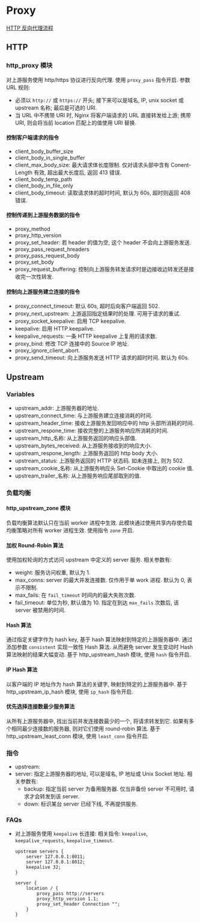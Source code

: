 # Proxy

[HTTP 反向代理流程](https://files-kyo.oss-cn-hongkong.aliyuncs.com/Fvvj3j83vwW4MTs87xHg2SEm9m6U.png)

## HTTP
### http_proxy 模块
对上游服务使用 http/https 协议进行反向代理.
使用 `proxy_pass` 指令开启.
参数 URL 规则:
* 必须以 `http://` 或 `https://` 开头; 接下来可以是域名, IP, unix socket 或 upstream 名称; 最后是可选的 URI.
* 当 URL 中不携带 URI 时, Nginx 将客户端请求的 URL 直接转发给上游; 携带 URI, 则会将当前 location 匹配上的值使用 URI 替换.


#### 控制客户端请求的指令
* client_body_buffer_size
* client_body_in_single_buffer
* client_max_body_size: 最大请求体长度限制. 仅对请求头部中含有 Conent-Length 有效, 超出最大长度后, 返回 413 错误.
* client_body_temp_path
* client_body_in_file_only
* client_body_timeout: 读取请求体的超时时间, 默认为 60s, 超时则返回 408 错误.


#### 控制传递到上游服务数据的指令
* proxy_method
* proxy_http_version
* proxy_set_header: 若 header 的值为空, 这个 header 不会向上游服务发送.
* proxy_pass_request_hreaders
* proxy_pass_request_body
* proxy_set_body
* proxy_request_buffering: 控制向上游服务转发请求时是边接收边转发还是接收完一次性转发.

#### 控制向上游服务建立连接的指令
* proxy_connect_timeout: 默认 60s, 超时后向客户端返回 502.
* proxy_next_upstream: 上游返回指定结果时的处理. 可用于请求的重试.
* proxy_socket_keepalive: 启用 TCP keepalive.
* keepalive: 启用 HTTP keepalive.
* keepalive_requests: 一条 HTTP keepalive 上复用的请求数.
* proxy_bind: 修改 TCP 连接中的 Source IP 地址.
* proxy_ignore_client_abort.
* proxy_send_timeout: 向上游服务发送 HTTP 请求的超时时间. 默认为 60s.

## Upstream
### Variables
 * upstream_addr: 上游服务器的地址.
 * upstream_connect_time: 与上游服务建立连接消耗的时间.
 * upstream_header_time: 接收上游服务发回响应中的 http 头部所消耗的时间.
 * upstream_respone_time: 接收完整的上游服务响应所消耗的时间.
 * upstream_http_名称: 从上游服务返回的响应头部值.
 * upstream_bytes_received: 从上游服务接收到的响应大小.
 * upstream_respone_length: 上游服务返回的 http body 大小.
 * upstream_status: 上游服务返回的 HTTP 状态码. 如未连接上, 则为 502.
 * upstream_cookie_名称: 从上游服务响应头 Set-Cookie 中取出的 cookie 值.
 * upstream_trailer_名称: 从上游服务响应尾部取到的值.

### 负载均衡



#### http_upstream_zone 模块
负载均衡算法默认只在当前 worker 进程中生效. 此模块通过使用共享内存使负载均衡策略对所有 worker 进程生效.
使用指令 `zone` 开启.


#### 加权 Round-Robin 算法
使用加权轮询的方式访问 upstream 中定义的 server 服务.
相关参数有:
* weight: 服务访问权重, 默认为 1.
* max_conns: server 的最大并发连接数. 仅作用于单 work 进程. 默认为 0, 表示不限制.
* max_fails: 在 `fail_timeout` 时间内的最大失败次数.
* fail_timeout: 单位为秒, 默认值为 10. 指定在到达 `max_fails` 次数后, 该 server 被禁用的时间.


#### Hash 算法
通过指定关键字作为 hash key, 基于 hash 算法映射到特定的上游服务器中.
通过添加参数 `consistent` 实现一致性 Hash 算法. 从而避免 server 发生变动时 Hash 算法映射的结果大幅变动.
基于 http_upstream_hash 模块, 使用 `hash` 指令开启.

#### IP Hash 算法
以客户端的 IP 地址作为 hash 算法的关键字, 映射到特定的上游服务器中.
基于 http_upstream_ip_hash 模块, 使用 `ip_hash` 指令开启.

#### 优先选择连接数最少服务算法
从所有上游服务器中, 找出当前并发连接数最少的一个, 将请求转发到它. 如果有多个相同最少连接数的服务器, 则对它们使用 round-robin 算法.
基于 http_upstream_least_conn 模块, 使用 `least_conn` 指令开启.

### 指令

* upstream: 
* server: 指定上游服务器的地址, 可以是域名, IP 地址或 Unix Socket 地址. 相关参数有:
    * backup: 指定当前 server 为备用服务器. 仅当非备份 server 不可用时, 请求才会转发到该 server.
    * down: 标识某台 server 已经下线, 不再提供服务.

    
### FAQs
* 对上游服务使用 `keepalive` 长连接:
    相关指令: `keepalive`, `keepalive_requests`, `keepalive_timeout`.
    
    ```nginx
    upstream servers {
        server 127.0.0.1:8011;
        server 127.0.0.1:8012;
        keepalive 32;
    }
    
    server {
        location / {
            proxy_pass http://servers
            proxy_http_version 1.1;
            proxy_set_header Connection "";
        }
    }
    
    ```